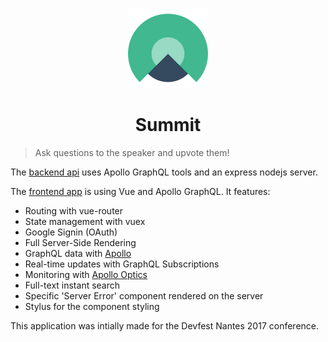 <p align="center">
  <img src="https://raw.githubusercontent.com/Akryum/devfest-nantes-2017/master/logo.png" />
</p>

<h1 align="center">Summit</h1>

> Ask questions to the speaker and upvote them!

The [backend api](./api) uses Apollo GraphQL tools and an express nodejs server.

The [frontend app](./app) is using Vue and Apollo GraphQL. It features:

- Routing with vue-router
- State management with vuex
- Google Signin (OAuth)
- Full Server-Side Rendering
- GraphQL data with [Apollo](https://www.apollodata.com/)
- Real-time updates with GraphQL Subscriptions
- Monitoring with [Apollo Optics](https://www.apollodata.com/optics/)
- Full-text instant search
- Specific 'Server Error' component rendered on the server
- Stylus for the component styling

This application was intially made for the Devfest Nantes 2017 conference.
